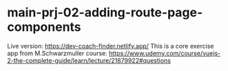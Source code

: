 # main-prj-02-adding-route-page-components
Live version: https://dev-coach-finder.netlify.app/
This is a core exercise app from M.Schwarzmuller course: https://www.udemy.com/course/vuejs-2-the-complete-guide/learn/lecture/21879922#questions
